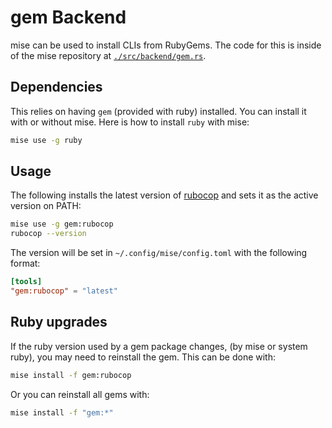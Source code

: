# gem Backend <Badge type="warning" text="experimental" />

mise can be used to install CLIs from RubyGems. The code for this is inside of the mise repository at [`./src/backend/gem.rs`](https://github.com/jdx/mise/blob/main/src/backend/pipx.rs).

## Dependencies

This relies on having `gem` (provided with ruby) installed. You can install it with or without mise.
Here is how to install `ruby` with mise:

```sh
mise use -g ruby
```

## Usage

The following installs the latest version of [rubocop](https://rubygems.org/gems/rubocop) and sets it as the active version on PATH:

```sh
mise use -g gem:rubocop
rubocop --version
```

The version will be set in `~/.config/mise/config.toml` with the following format:

```toml
[tools]
"gem:rubocop" = "latest"
```

## Ruby upgrades

If the ruby version used by a gem package changes, (by mise or system ruby), you may need to
reinstall the gem. This can be done with:

```sh
mise install -f gem:rubocop
```

Or you can reinstall all gems with:

```sh
mise install -f "gem:*"
```
